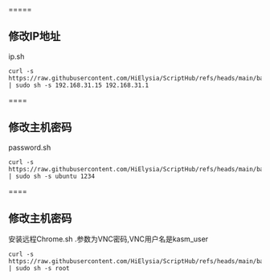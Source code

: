
=====

## 修改IP地址

ip.sh

```
curl -s https://raw.githubusercontent.com/HiElysia/ScriptHub/refs/heads/main/base/ip.sh | sudo sh -s 192.168.31.15 192.168.31.1
```

====

## 修改主机密码

password.sh

```
curl -s https://raw.githubusercontent.com/HiElysia/ScriptHub/refs/heads/main/base/password.sh | sudo sh -s ubuntu 1234
```

====

## 修改主机密码

安装远程Chrome.sh .参数为VNC密码,VNC用户名是kasm_user

```
curl -s https://raw.githubusercontent.com/HiElysia/ScriptHub/refs/heads/main/base/webchrome.sh | sudo sh -s root
```


